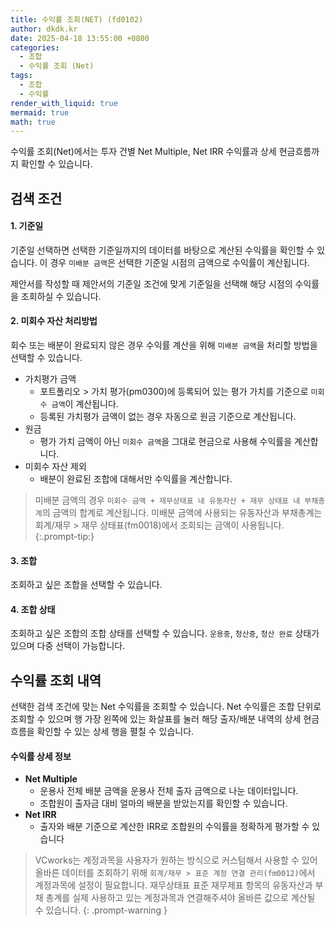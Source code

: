 ```yaml
---
title: 수익률 조회(NET) (fd0102)
author: dkdk.kr
date: 2025-04-18 13:55:00 +0800
categories:
  - 조합
  - 수익률 조회 (Net)
tags:
  - 조합
  - 수익률
render_with_liquid: true
mermaid: true
math: true
---
```

수익률 조회(Net)에서는 투자 건별 Net Multiple, Net IRR 수익률과 상세 현금흐름까지 확인할 수 있습니다. 

## 검색 조건 

#### 1. 기준일
기준일 선택하면 선택한 기준일까지의 데이터를 바탕으로 계산된 수익률을 확인할 수 있습니다. 이 경우 `미배분 금액`은 선택한 기준일 시점의 금액으로 수익률이 계산됩니다. 

제안서를 작성할 때 제안서의 기준일 조건에 맞게 기준일을 선택해 해당 시점의 수익률을 조회하실 수 있습니다. 
#### 2. 미회수 자산 처리방법
회수 또는 배분이 완료되지 않은 경우 수익률 계산을 위해 `미배분 금액`을 처리할 방법을 선택할 수 있습니다. 

- 가치평가 금액
	- 포트폴리오 > 가치 평가(pm0300)에 등록되어 있는 평가 가치를 기준으로 `미회수 금액`이 계산됩니다. 
	- 등록된 가치평가 금액이 없는 경우 자동으로 원금 기준으로 계산됩니다. 
- 원금
	- 평가 가치 금액이 아닌 `미회수 금액`을 그대로 현금으로 사용해 수익률을 계산합니다. 
- 미회수 자산 제외
	- 배분이 완료된 조합에 대해서만 수익률을 계산합니다.

> 미배분 금액의 경우 `미회수 금액 + 재무상태표 내 유동자산 + 재무 상태표 내 부채총계`의 금액의 합계로 계산됩니다. 
> 미배분 금액에 사용되는 유동자산과 부채총계는 회계/재무 > 재무 상태표(fm0018)에서 조회되는 금액이 사용됩니다.
{:.prompt-tip:}
#### 3. 조합
조회하고 싶은 조합을 선택할 수 있습니다.
#### 4. 조합 상태
조회하고 싶은 조합의 조합 상태를 선택할 수 있습니다. `운용중`, `청산중`, `청산 완료` 상태가 있으며 다중 선택이 가능합니다. 

## 수익률 조회 내역
선택한 검색 조건에 맞는 Net 수익률을 조회할 수 있습니다. Net 수익률은 조합 단위로 조회할 수 있으며 행 가장 왼쪽에 있는 화살표를 눌러 해당 출자/배분 내역의 상세 현금흐름을 확인할 수 있는 상세 행을 펼칠 수 있습니다.

#### 수익률 상세 정보
- **Net Multiple**
	- 운용사 전체 배분 금액을 운용사 전체 출자 금액으로 나눈 데이터입니다.
	- 조합원이 출자금 대비 얼마의 배분을 받았는지를 확인할 수 있습니다.
- **Net IRR**
	- 출자와 배분 기준으로 계산한 IRR로 조합원의 수익률을 정확하게 평가할 수 있습니다

> VCworks는 계정과목을 사용자가 원하는 방식으로 커스텀해서 사용할 수 있어 올바른 데이터를 조회하기 위해 `회계/재무 > 표준 계정 연결 관리(fm0012)`에서 계정과목에 설정이 필요합니다.
> 재무상태표 표준 재무제표 항목의 유동자산과 부채 총계를 실제 사용하고 있는 계정과목과 연결해주셔야 올바른 값으로 계산될 수 있습니다. 
{: .prompt-warning }




